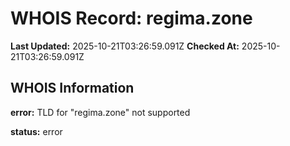 # WHOIS Record: regima.zone

**Last Updated:** 2025-10-21T03:26:59.091Z
**Checked At:** 2025-10-21T03:26:59.091Z

## WHOIS Information

**error:** TLD for "regima.zone" not supported

**status:** error

